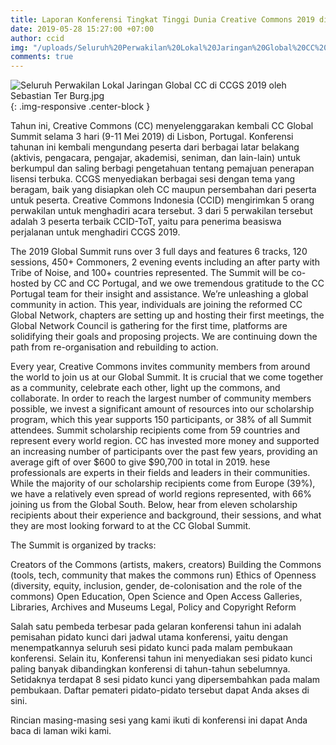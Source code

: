 ```yaml
---
title: Laporan Konferensi Tingkat Tinggi Dunia Creative Commons 2019 di Lisbon, Portugal
date: 2019-05-28 15:27:00 +07:00
author: ccid
img: "/uploads/Seluruh%20Perwakilan%20Lokal%20Jaringan%20Global%20CC%20di%20CCGS%202019%20oleh%20Sebastian%20Ter%20Burg.jpg"
comments: true
---
```


![Seluruh Perwakilan Lokal Jaringan Global CC di CCGS 2019 oleh Sebastian Ter Burg.jpg](/uploads/Seluruh%20Perwakilan%20Lokal%20Jaringan%20Global%20CC%20di%20CCGS%202019%20oleh%20Sebastian%20Ter%20Burg.jpg){: .img-responsive .center-block }

Tahun ini, Creative Commons (CC) menyelenggarakan kembali CC Global Summit selama 3 hari (9-11 Mei 2019) di Lisbon, Portugal. Konferensi tahunan ini kembali mengundang peserta dari berbagai latar belakang (aktivis, pengacara, pengajar, akademisi, seniman, dan lain-lain) untuk berkumpul dan saling berbagi pengetahuan tentang pemajuan penerapan lisensi terbuka. CCGS menyediakan berbagai sesi dengan tema yang beragam, baik yang disiapkan oleh CC maupun persembahan dari peserta untuk peserta. Creative Commons Indonesia (CCID) mengirimkan 5 orang perwakilan untuk menghadiri acara tersebut. 3 dari 5 perwakilan tersebut adalah 3 peserta terbaik CCID-ToT, yaitu para penerima beasiswa perjalanan untuk menghadiri CCGS 2019. 

The 2019 Global Summit runs over 3 full days and features 6 tracks, 120 sessions, 450+ Commoners, 2 evening events including an after party with Tribe of Noise, and 100+ countries represented. The Summit will be co-hosted by CC and CC Portugal, and we owe tremendous gratitude to the CC Portugal team for their insight and assistance. We’re unleashing a global community in action. This year, individuals are joining the reformed CC Global Network, chapters are setting up and hosting their first meetings, the Global Network Council is gathering for the first time, platforms are solidifying their goals and proposing projects. We are continuing down the path from re-organisation and rebuilding to action.

Every year, Creative Commons invites community members from around the world to join us at our Global Summit. It is crucial that we come together as a community, celebrate each other, light up the commons, and collaborate. In order to reach the largest number of community members possible, we invest a significant amount of resources into our scholarship program, which this year supports 150 participants, or 38% of all Summit attendees. Summit scholarship recipients come from 59 countries and represent every world region. CC has invested more money and supported an increasing number of participants over the past few years, providing an average gift of over $600 to give $90,700 in total in 2019. hese professionals are experts in their fields and leaders in their communities. While the majority of our scholarship recipients come from Europe (39%), we have a relatively even spread of world regions represented, with 66% joining us from the Global South. Below, hear from eleven scholarship recipients about their experience and background, their sessions, and what they are most looking forward to at the CC Global Summit.

The Summit is organized by tracks:

Creators of the Commons (artists, makers, creators)
Building the Commons (tools, tech, community that makes the commons run)
Ethics of Openness (diversity, equity, inclusion, gender, de-colonisation and the role of the commons)
Open Education, Open Science and Open Access
Galleries, Libraries, Archives and Museums
Legal, Policy and Copyright Reform

Salah satu pembeda terbesar pada gelaran konferensi tahun ini adalah pemisahan pidato kunci dari jadwal utama konferensi, yaitu dengan menempatkannya seluruh sesi pidato kunci pada malam pembukaan konferensi. Selain itu, Konferensi tahun ini menyediakan sesi pidato kunci paling banyak dibandingkan konferensi di tahun-tahun sebelumnya. Setidaknya terdapat 8 sesi pidato kunci yang dipersembahkan pada malam pembukaan. Daftar pemateri pidato-pidato tersebut dapat Anda akses di sini.

Rincian masing-masing sesi yang kami ikuti di konferensi ini dapat Anda baca di laman wiki kami.